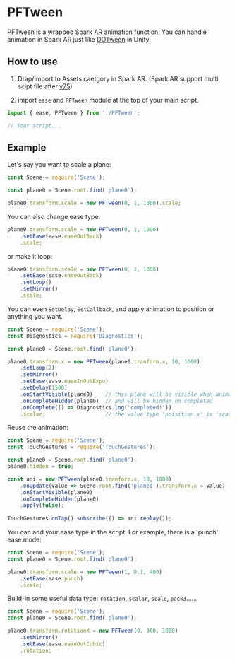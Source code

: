 # PFTween
PFTween is a wrapped Spark AR animation function. You can handle animation in Spark AR just like [DOTween](http://dotween.demigiant.com) in Unity.

## How to use
1. Drap/Import to Assets caetgory in Spark AR. (Spark AR support multi scipt file after [v75](https://sparkar.facebook.com/ar-studio/learn/documentation/changelog#75))

2. import `ease` and `PFTween` module at the top of your main script.
```javascript
import { ease, PFTween } from './PFTween';

// Your script...
```

## Example
Let's say you want to scale a plane:
```javascript
const Scene = require('Scene'); 

const plane0 = Scene.root.find('plane0');

plane0.transform.scale = new PFTween(0, 1, 1000).scale;
```

You can also change ease type:
```javascript
plane0.transform.scale = new PFTween(0, 1, 1000)
    .setEase(ease.easeOutBack)
    .scale;
```

or make it loop:
```javascript
plane0.transform.scale = new PFTween(0, 1, 1000)
    .setEase(ease.easeOutBack)
    .setLoop()
    .setMirror()
    .scale;
```


You can even `SetDelay`, `SetCallback`, and apply animation to position or anything you want.
```javascript
const Scene = require('Scene'); 
const Diagnostics = require('Diagnostics'); 

const plane0 = Scene.root.find('plane0');

plane0.transform.x = new PFTween(plane0.tranform.x, 10, 1000)
    .setLoop(2)
    .setMirror()
    .setEase(ease.easeInOutExpo)
    .setDelay(1500)
    .onStartVisible(plane0)    // this plane will be visible when animation start
    .onCompleteHidden(plane0)  // and will be hidden on completed
    .onComplete(() => Diagnostics.log('completed!'))
    .scalar;                   // the value type 'poisition.x' is 'scalar'
```

Reuse the animation:
```javascript
const Scene = require('Scene'); 
const TouchGestures = require('TouchGestures');

const plane0 = Scene.root.find('plane0');
plane0.hidden = true;

const ani = new PFTween(plane0.tranform.x, 10, 1000)
    .onUpdate(value => Scene.root.find('plane0').transform.x = value)
    .onStartVisible(plane0)
    .onCompleteHidden(plane0)
    .apply(false); 
    
TouchGestures.onTap().subscribe(() => ani.replay());   
```

You can add your ease type in the script. For example, there is a 'punch' ease mode:
```javascript
const Scene = require('Scene'); 
const plane0 = Scene.root.find('plane0');

plane0.transform.scale = new PFTween(1, 0.1, 400)
    .setEase(ease.punch)
    .scale;
```

Build-in some useful data type: `rotation`, `scalar`, `scale`, `pack3`......
```javascript
const Scene = require('Scene'); 
const plane0 = Scene.root.find('plane0');

plane0.transform.rotationX = new PFTween(0, 360, 1000)
    .setMirror()
    .setEase(ease.easeOutCubic)
    .rotation;
```
